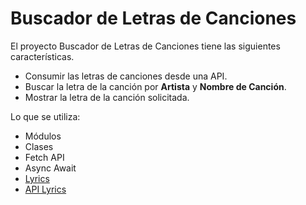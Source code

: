 # Buscador de Letras de Canciones

El proyecto Buscador de Letras de Canciones tiene las siguientes características.

* Consumir las letras de canciones desde una API.
* Buscar la letra de la canción por **Artista** y **Nombre de Canción**.
* Mostrar la letra de la canción solicitada.

Lo que se utiliza:

* Módulos
* Clases
* Fetch API
* Async Await
* [Lyrics](https://lyrics.ovh/)
* [API Lyrics](https://lyricsovh.docs.apiary.io/)

